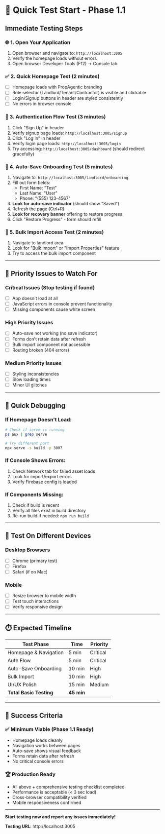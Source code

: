 # 🚀 Quick Test Start - Phase 1.1

## **Immediate Testing Steps**

### **🌐 1. Open Your Application**
1. Open browser and navigate to: `http://localhost:3005`
2. Verify the homepage loads without errors
3. Open browser Developer Tools (F12) → Console tab

### **✅ 2. Quick Homepage Test (2 minutes)**
- [ ] Homepage loads with PropAgentic branding
- [ ] Role selector (Landlord/Tenant/Contractor) is visible and clickable
- [ ] Login/Signup buttons in header are styled consistently
- [ ] No errors in browser console

### **🔐 3. Authentication Flow Test (3 minutes)**
1. Click "Sign Up" in header
2. Verify signup page loads: `http://localhost:3005/signup`
3. Click "Log In" in header  
4. Verify login page loads: `http://localhost:3005/login`
5. Try accessing: `http://localhost:3005/dashboard` (should redirect gracefully)

### **📝 4. Auto-Save Onboarding Test (5 minutes)**
1. Navigate to: `http://localhost:3005/landlord/onboarding`
2. Fill out form fields:
   - First Name: "Test"
   - Last Name: "User"
   - Phone: "(555) 123-4567"
3. **Look for auto-save indicator** (should show "Saved")
4. Refresh the page (Ctrl+R)
5. **Look for recovery banner** offering to restore progress
6. Click "Restore Progress" - form should refill

### **🏢 5. Bulk Import Access Test (2 minutes)**
1. Navigate to landlord area
2. Look for "Bulk Import" or "Import Properties" feature
3. Try to access the bulk import component

---

## **🎯 Priority Issues to Watch For**

### **Critical Issues** (Stop testing if found)
- [ ] App doesn't load at all
- [ ] JavaScript errors in console prevent functionality
- [ ] Missing components cause white screen

### **High Priority Issues**
- [ ] Auto-save not working (no save indicator)
- [ ] Forms don't retain data after refresh
- [ ] Bulk import component not accessible
- [ ] Routing broken (404 errors)

### **Medium Priority Issues** 
- [ ] Styling inconsistencies
- [ ] Slow loading times
- [ ] Minor UI glitches

---

## **🔧 Quick Debugging**

### **If Homepage Doesn't Load:**
```bash
# Check if serve is running
ps aux | grep serve

# Try different port
npx serve -s build -p 3007
```

### **If Console Shows Errors:**
1. Check Network tab for failed asset loads
2. Look for import/export errors
3. Verify Firebase config is loaded

### **If Components Missing:**
1. Check if build is recent
2. Verify all files exist in build directory
3. Re-run build if needed: `npm run build`

---

## **📱 Test On Different Devices**

### **Desktop Browsers**
- [ ] Chrome (primary test)
- [ ] Firefox 
- [ ] Safari (if on Mac)

### **Mobile**
- [ ] Resize browser to mobile width
- [ ] Test touch interactions
- [ ] Verify responsive design

---

## **⏱️ Expected Timeline**

| Test Phase | Time | Priority |
|------------|------|----------|
| Homepage & Navigation | 5 min | Critical |
| Auth Flow | 5 min | Critical |
| Auto-Save Onboarding | 10 min | High |
| Bulk Import | 10 min | High |
| UI/UX Polish | 15 min | Medium |
| **Total Basic Testing** | **45 min** | |

---

## **🎉 Success Criteria**

### **✅ Minimum Viable (Phase 1.1 Ready)**
- Homepage loads cleanly
- Navigation works between pages
- Auto-save shows visual feedback
- Forms retain data after refresh
- No critical console errors

### **🏆 Production Ready**
- All above + comprehensive testing checklist completed
- Performance is acceptable (< 3 sec load)
- Cross-browser compatibility verified
- Mobile responsiveness confirmed

---

**Start testing now and report any issues immediately!**

**Testing URL**: http://localhost:3005 